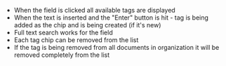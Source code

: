 
* When the field is clicked all available tags are displayed
* When the text is inserted and the "Enter" button is hit - tag is being added as the chip and is being created (if it's new)
* Full text search works for the field
* Each tag chip can be removed from the list
* If the tag is being removed from all documents in organization it will be removed completely from the list

